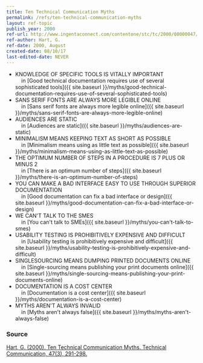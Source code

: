 ```yaml
---
title: Ten Technical Communication Myths
permalink: /refs/ten-technical-communication-myths
layout: ref-topic
publish_year: 2000
ref-url: http://www.ingentaconnect.com/contentone/stc/tc/2000/00000047/00000003/art00003
ref-author: Hart, G.
ref-date: 2000, August
created-date: 08/10/17
last-edited-date: NEVER
---
```


* KNOWLEDGE OF SPECIFIC TOOLS IS VITALLY IMPORTANT<br />&nbsp;&nbsp;&nbsp;&nbsp;in [Good technical documentation requires use of several sophisticated tools]({{ site.baseurl }}/myths/good-technical-documentation-requires-use-of-several-sophisticated-tools)
* SANS SERIF FONTS ARE ALWAYS MORE LEGIBLE ONLINE<br />&nbsp;&nbsp;&nbsp;&nbsp;in [Sans serif fonts are always more legible online]({{ site.baseurl }}/myths/sans-serif-fonts-are-always-more-legible-online)
* AUDIENCES ARE STATIC<br />&nbsp;&nbsp;&nbsp;&nbsp;in [Audiences are static]({{ site.baseurl }}/myths/audiences-are-static)
* MINIMALISM MEANS KEEPING TEXT AS SHORT AS POSSIBLE<br />&nbsp;&nbsp;&nbsp;&nbsp;in [Minimalism means using as little text as possible]({{ site.baseurl }}/myths/minimalism-means-using-as-little-text-as-possible)
* THE OPTIMUM NUMBER OF STEPS IN A PROCEDURE IS 7 PLUS OR MINUS 2<br />&nbsp;&nbsp;&nbsp;&nbsp;in [There is an optimum number of steps]({{ site.baseurl }}/myths/there-is-an-optimum-number-of-steps)
* YOU CAN MAKE A BAD INTERFACE EASY TO USE THROUGH SUPERIOR DOCUMENTATION<br />&nbsp;&nbsp;&nbsp;&nbsp;in [Good documentation can fix a bad interface or design]({{ site.baseurl }}/myths/good-documentation-can-fix-a-bad-interface-or-design)
* WE CAN'T TALK TO THE SMES<br />&nbsp;&nbsp;&nbsp;&nbsp;in [You can't talk to SMEs]({{ site.baseurl }}/myths/you-can't-talk-to-smes)
* USABILITY TESTING IS PROHIBITIVELY EXPENSIVE AND DIFFICULT<br />&nbsp;&nbsp;&nbsp;&nbsp;in [Usability testing is prohibitively expensive and difficult]({{ site.baseurl }}/myths/usability-testing-is-prohibitively-expensive-and-difficult)
* SINGLESOURCING MEANS DUMPING PRINTED DOCUMENTS ONLINE<br />&nbsp;&nbsp;&nbsp;&nbsp;in [Single-sourcing means publishing your print documents online]({{ site.baseurl }}/myths/single-sourcing-means-publishing-your-print-documents-online)
* DOCUMENTATION IS A COST CENTER<br />&nbsp;&nbsp;&nbsp;&nbsp;in [Documentation is a cost center]({{ site.baseurl }}/myths/documentation-is-a-cost-center)
* MYTHS AREN'T ALWAYS INVALID<br />&nbsp;&nbsp;&nbsp;&nbsp;in [Myths aren't always false]({{ site.baseurl }}/myths/myths-aren't-always-false)

### Source

[Hart, G. (2000). Ten Technical Communication Myths. Technical Communication, 47(3), 291-298.](http://www.ingentaconnect.com/contentone/stc/tc/2000/00000047/00000003/art00003)

